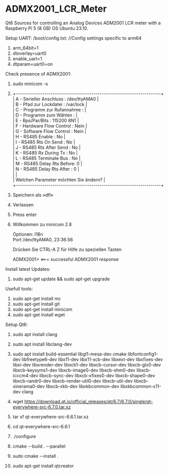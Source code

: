 # ADMX2001_LCR_Meter
Qt6 Sources for controlling an Analog Devices ADM2001 LCR meter with a Raspberry Pi 5 (8 GB) OS Ubuntu 23.10.

Setup UART:
/boot/config.txt:
  //Config settings specific to arm64
1.  arm_64bit=1
2.  dtoverlay=uart0
3.  enable_uart=1
4.  dtparam=uart0=on

Check presence of ADMX2001:
1. sudo minicom -s
2.  +-----------------------------------------------------------------------+   
    | A - Serieller Anschluss      : /dev/ttyAMA0                           |   
    | B - Pfad zur Lockdatei       : /var/lock                              |   
    | C - Programm zur Rufannahme  :                                        |   
    | D - Programm zum Wählen      :                                        |   
    | E - Bps/Par/Bits             : 115200 8N1                             |   
    | F - Hardware Flow Control    : Nein                                   |   
    | G - Software Flow Control    : Nein                                   |   
    | H -     RS485 Enable      : No                                        |   
    | I -   RS485 Rts On Send   : No                                        |   
    | J -  RS485 Rts After Send : No                                        |   
    | K -  RS485 Rx During Tx   : No                                        |   
    | L -  RS485 Terminate Bus  : No                                        |   
    | M - RS485 Delay Rts Before: 0                                         |   
    | N - RS485 Delay Rts After : 0                                         |   
    |                                                                       |   
    |    Welchen Parameter möchten Sie ändern?                              |   
    +-----------------------------------------------------------------------+
3.  Speichern als »dfl«
4.  Verlassen
5.  Press enter
6.  Willkommen zu minicom 2.8
                                                                                
    Optionen: I18n                                                                  
    Port /dev/ttyAMA0, 23:36:56                                                     
                                                                                
    Drücken Sie CTRL-A  Z für Hilfe zu speziellen Tasten                            
                                                                                
    ADMX2001>   <=== successful ADMX2001 response

Install latest Updates:
1.  sudo apt-get update && sudo apt-get upgrade

Usefull tools:
1.  sudo apt-get install mc
2.  sudo apt-get install git
3.  sudo apt-get install minicom
4.  sudo apt-get install wget

Setup Qt6:
1.  sudo apt install clang
2.  sudo apt install libclang-dev
3.  sudo apt install build-essential libgl1-mesa-dev cmake libfontconfig1-dev libfreetype6-dev libx11-dev libx11-xcb-dev libxext-dev libxfixes-dev libxi-dev libxrender-dev libxcb1-dev libxcb-cursor-dev libxcb-glx0-dev libxcb-keysyms1-dev libxcb-image0-dev libxcb-shm0-dev libxcb-icccm4-dev libxcb-sync-dev libxcb-xfixes0-dev libxcb-shape0-dev libxcb-randr0-dev libxcb-render-util0-dev libxcb-util-dev libxcb-xinerama0-dev libxcb-xkb-dev libxkbcommon-dev libxkbcommon-x11-dev clang

4.  wget https://download.qt.io/official_releases/qt/6.7/6.7.0/single/qt-everywhere-src-6.7.0.tar.xz
5.  tar xf qt-everywhere-src-6.6.1.tar.xz
6.  cd qt-everywhere-src-6.6.1
7.  ./configure
8.  cmake --build . --parallel
9.  sudo cmake --install .

10.  sudo apt-get install qtcreator
